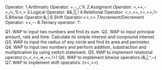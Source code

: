 Operator:
    1.Arithmatic Operator: +,-,*,/,%
    2.Assigment Operator: =,+=,-=,/=,%=,*=
    3.Logical Operator: &&,||,!
    4.Relational Operator: <,>,<=,>=,==,!=
    5.Bitwise Operator:&,|
    6.Shift Operator:<<,>>
    7.Increment/Decrement Operator: ++,--
    8.Ternary operator: ?:

Q1. WAP to input two numbers and find its sum.
Q2. WAP to input principal amount, rate and time. Calculate its simple interest  and
compound interest.
Q3. WAP to input the radius of any circle and find its area and perimeter.
Q4. WAP to input two numbers and perform addition, substraction and multiplication
by using switch statement.
Q5. WAP to implement relational operator.(>,<,<=,=>,==,!=)
Q6. WAP to implement bitwise operators.(&,|,^,~)
Q7. WAP to implement shift operators. (<<,>>)